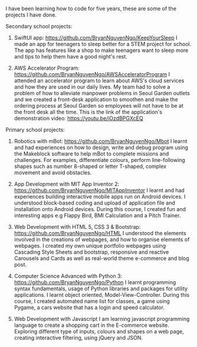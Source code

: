 I have been learning how to code for five years, these are some of the projects I have done.

Secondary school projects:
1. SwiftUI app: https://github.com/BryanNguyenNgo/KeepYourSleep
I made an app for teenagers to sleep better for a STEM project for school. The app has features like a shop to make teenagers want to sleep more and tips to help them have a good night's rest.

2. AWS Accelerator Program: https://github.com/BryanNguyenNgo/AWSAcceleratorProgram
I attended an accelerator program to learn about AWS's cloud services and how they are used in our daily lives. My team had to solve a problem of how to alleviate manpower problems in Seoul Garden outlets and we created a front-desk application to smoothen and make the ordering process at Seoul Garden so employees will not have to be at the front desk all the time.
This is the link of the application's demonstration video: https://youtu.be/iOzdBPGXcEQ

Primary school projects:
1. Robotics with mBot: https://github.com/BryanNguyenNgo/Mbot
I learnt and had experiences on how to design, write and debug program using the Makeblock software to help mBot to complete missions and challenges. For examples, differentiate colours, perform line-following shapes such as number 8-shaped or letter T-shaped, complex movement and avoid obstacles.

2. App Development with MIT App Inventor 2: https://github.com/BryanNguyenNgo/MITAppInventor
I learnt and had experiences building interactive mobile apps run on Android devices. I understood block-based coding and upload of application file and installation onto Android devices. During this course, I created fun and interesting apps e.g Flappy Bird, BMI Calculation and a Pitch Trainer.

3. Web Development with HTML 5, CSS 3 & Bootstrap: https://github.com/BryanNguyenNgo/HTML
I understood the elements involved in the creations of webpages, and how to organise elements of webpages. I created my own unique portfolio webpages using Cascading Style Sheets and bootstrap, responsive and reactive Carousels and Cards as well as real-world theme e-commerce and blog post.

4. Computer Science Advanced with Python 3: https://github.com/BryanNguyenNgo/Python
I learnt programming syntax fundamentals, usage of Python libraries and packages for utility applications. I learnt object oriented, Model-View-Controller. During this course, I created automated name list for classes, a game using Pygame,
a cars website that has a login and speed calculator.

5. Web Development with Javascript
I am learning javascript programming language to create a shopping cart in the E-commerce website. Exploring different type of inputs, colours and shapes on a web page, creating interactive filtering, using jQuery and JSON.
